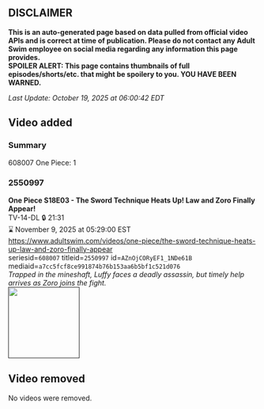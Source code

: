 ## DISCLAIMER
**This is an auto-generated page based on data pulled from official video APIs and is correct at time of publication. Please do not contact any Adult Swim employee on social media regarding any information this page provides.**  
**SPOILER ALERT: This page contains thumbnails of full episodes/shorts/etc. that might be spoilery to you. YOU HAVE BEEN WARNED.**  

_Last Update: October 19, 2025 at 06:00:42 EDT_
## Video added
### Summary
608007 One Piece: 1  
### 2550997
**One Piece S18E03 - The Sword Technique Heats Up! Law and Zoro Finally Appear!**  
TV-14-DL 🔒 21:31  
⌛ November 9, 2025 at 05:29:00 EST  
https://www.adultswim.com/videos/one-piece/the-sword-technique-heats-up-law-and-zoro-finally-appear  
seriesid=`608007` titleid=`2550997` id=`AZnOjCORyEF1_1NDe61B` mediaid=`a7cc5fcf8ce991874b76b153aa6b5bf1c521d076`  
_Trapped in the mineshaft, Luffy faces a deadly assassin, but timely help arrives as Zoro joins the fight._  
<a href=""><img src="" height="144px" /></a>
## Video removed
No videos were removed.  

